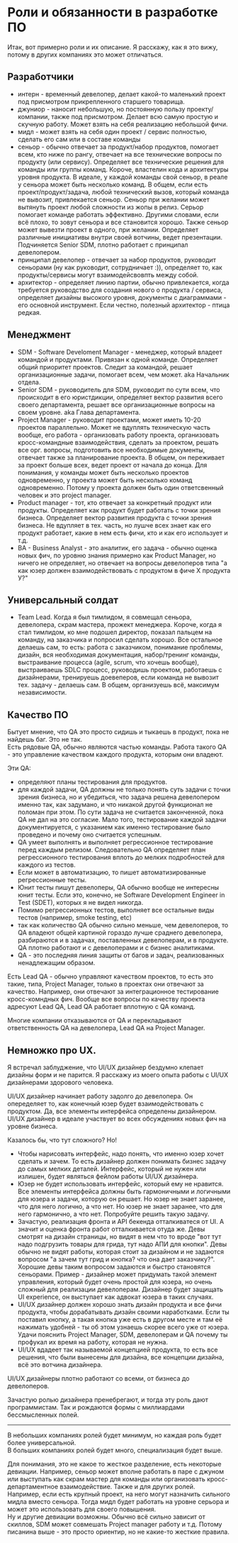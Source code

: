 # Роли и обязанности в разработке ПО 

Итак, вот примерно роли и их описание. Я расскажу, как я это вижу, потому в других компаниях это может отличаться.  
 
## Разработчики

- интерн - временный девелопер, делает какой-то маленький проект под присмотром прикрепленного старшего товарища.  
- джуниор - наносит небольшую, но постоянную пользу проекту/компании, также под присмотром. Делает всю самую простую и скучную работу. Может взять на себя реализацию небольшой фичи.  
- мидл - может взять на себя один проект / сервис полностью, сделать его сам или в составе команды 
- сеньор - обычно отвечает за продукт/набор продуктов, помогает всем, кто ниже по рангу, отвечает на все технические вопросы по продукту (или сервису). Определяет все технические решения для команды или группы команд. Короче, властелин кода и архитектуры уровня продукта. В идеале, у каждой команды свой сеньор, в реале у сеньора может быть несколько команд. В общем, если есть проект/продукт/задача, любой технический вызов, который команда не вывозит, привлекается сеньор. Сеньор при желании может вытянуть проект любой сложности из жопы в релиз. Серьор помогает команде работать эффективно. Другими словами, если всё плохо, то зовут сеньора и все становится хорошо. Также сеньор может вывезти проект в одного, при желании. Определяет различные инициативы внутри своей вотчины, ведет презентации. Подчиняется Senior SDM, плотно работает с принципал девелопером.  
- принципал девелопер - отвечает за набор продуктов, руководит сеньорами (ну как руководит, сотрудничает :)), определяет то, как продукты/сервисы могут взаимодейсвовпть между собой. 
- архитектор - определяет линию партии, обычно привлекается, когда требуется руководство для создания нового о продукта / сервиса, определяет дизайны высокого уровня, документы с диаграммами - его основной инструмент. Если честно, полезный архитектор - птица редкая.  
 
## Менеджмент

- SDM - Software Develoment Manager - менеджер, который владеет командой и продуктами. Привязан к одной команде. Определяет общий приоритет проектов. Следит за командой, решает организационные задачи, помогает всем, чем может. aka Начальник отдела.  
- Senior SDM - руководитель для SDM, руководит по сути всем, что происходит в его юристдикции, определяет вектор развития всего своего департамента, решает все организационные вопросы на своем уровне. aka Глава департамента.  
- Project Manager - руководит проектами, может иметь 10-20 проектов параллельно. Может не вдуплять техническую часть вообще, его работа - организовать работу проекта, организовать кросс-командные взаимодействия, сделать за проектом, решать все орг. вопросы, подготовить все необходимые документы, отвечает также за планирование проекта. В общем, он переживает за проект больше всех, ведет проект от начала до конца. Для понимания, у команды может быть несколько проектов одновременно, у проекта может быть несколько команд одновременно. Потому у проекта должен быть один ответсвенный человек и это project manager.  
- Product manager - тот, кто отвечает за конкретный продукт или продукты. Определяет как продукт будет работать с точки зрения бизнеса. Определяет вектор развития продукта с точки зрения бизнеса. Не вдупляет в тех. часть, но лушче всех знает как его продукт работает, какие в нем есть фичи, кто и как его использует и т.д. 
- BA - Business Analyst - это аналитик, его задача - обычно оценка новых фич, по уровню знания примерно как Product Manager, но ничего не определяет, но отвечает на вопросы девелоперов типа "а как юзер должен взаимодействовать с продуктом в фиче Х продукта У?" 
 
## Универсальный солдат

- Team Lead. Когда я был тимлидом, я совмещал сеньора, девелопера, скрам мастера, прожект менеджера. Короче, когда я стал тимлидом, ко мне подошел директор, показал пальцем на команду, на заказчика и попросил сделать хорошо. Все остальное делаешь сам, то есть: работа с заказчиком, понимание проблемы, дизайн, вся необходимая документация, набор/тренинг команды, выстраивание процесса (agile, scrum, что хочешь вообще), выстраиваешь SDLC процесс, руководишь проектом, работаешь с дизайнерами, тренируешь доевеперов, если команда не вывозит тех. задачу - делаешь сам. В общем, организуешь всё, максимум независимости.  
 

## Качество ПО

Бытует мнение, что QA это просто сидишь и тыкаешь в продукт, пока не найдешь баг. Это не так.   
Есть рядовые QA, обычно являются частью команды. Работа такого QA - это управление качеством каждого продукта, которым они владеют.  
 
Эти QA:  
- определяют планы тестирования для продуктов.  
- для каждой задачи, QA должны не только понять суть задачи с точки зрения бизнеса, но и убедиться, что задача решена девелопером именно так, как задумано, и что никакой другой функционал не поломан при этом. По сути задача не считается законченной, пока QA не дал на это согласие. Мало того, тестирование каждой задачи документируется, с указанием как именно тестирование было проведено и почему оно считается успешным. 
- QA умеет выполнять и выполняет регрессионное тестирование перед каждым релизом. Следовательно QA определяет план регрессионного тестирования вплоть до мелких подробностей для каждого из тестов. 
- Если может в автоматизацию, то пишет автоматизированные регрессионные тесты.  
- Юнит тесты пишут девелоперы, QA обычно вообще не интересны юнит тесты. Если это, конечно, не Software Development Engineer in Test (SDET), которых я не видел никогда.  
- Помимо регрессионных тестов, выполняет все остальные виды тестов (например, smoke testing, etc) 
- так как количество QA обычно сильно меньше, чем девелоперов, то QA владеют общей картиной гораздо лучше сраднего девелопера, разбираются и в задачах, поставленных девелоперам, и в продукте. QA плотно работают и с девелоперами и с бизнес аналитиками. 
- QA - это последняя линия защиты от багов и задач, реализованных ненадлежащим образом.  
 
Есть Lead QA - обычно управляют качеством проектов, то есть это такие, типа, Project Manager, только в проектах они отвечают за качество. Например, они отвечают за интеграционное тестирование кросс-комндных фич. Вообще все вопросы по качеству проекта адресуют Lead QA, Lead QA работает вплотную с QA команд.  
 
Многие компании отказываются от QA и перекладывают ответственность QA на девелопера, Lead QA на Project Manager.


## Немножко про UX.  
 
Я встречал заблуджение, что UI/UX дизайнер бездумно клепает дизайны форм и не парится. Я расскажу из моего опыта работы с UI/UX дизайнерами здорового человека.  
 
UI/UX дизайнер начинает работу задолго до девелопера. Он опеределяет то, как конечный юзер будет взаимодействовать с продуктом. Да, все элементы интерфейса определены дизайнером.  
UI/UX дизайнер в идеале участвует во всех обсуждениях новых фич на уровне бизнеса.  
 
Казалось бы, что тут сложного? Но!  
 
- Чтобы нарисовать интерфейс, надо понять, что именно юзер хочет сделать и зачем. То есть дизайнер должен понимать бизнес задачу до самых мелких деталей. Интерфейс, который не нужен или излишен, будет являться фейлом работы UI/UX дизайнера.   
- Юзер не будет использовать интерфейс, который ему не нравится. Все элементы интерфейса должны быть гармоничными и логичными для юзера и задачи, которую он решает. Но юзер не знает заранее, что для него логично, а что нет. Но юзер не знает заранее, что для него гармонично, а что нет. Попробуйте решить такую задачу.   
- Зачастую, реализация фронта и API бекенда отталкиватеся от UI. А значит и оценка фронта работ отталкивается отуда же. Девы смотрят на дизайн страницы, но видят в нем что то вроде "вот тут надо подгрузить товары для грида, тут надо АПИ для кнопки". Девы обычно не видят работы, которая стоит за дизайном и не задаются вопросом "а зачем тут грид и кнопка? что она дает заказчику?". Хорошие девы таким вопросом задаются и быстро становятся сеньорами. Пример - дизайнер может придумать такой элемент управления, который будет очень простой для юзера, но очень сложный для реализации девелоперам. Дизайнер будет защищать UI experience, он выступает как адвокат юзера в таких случаях.   
- UI/UX дизайнер должен хорошо знать дизайн продукта и все фичи продукта, чтобы дорабатывать дизайн своими наработками. Если ты поставил кнопку, а такая кнопка уже есть в другом месте и там её нажимать удобней - ты об этом узнаешь скорее всего уже от юзера. Удачи пояснить Project Manager, SDM, девелоперам и QA почему ты профукал их время на работу, которая не нужна.  
- UI/UX вдадеет так называемой концепцией продукта, то есть все решения, что были вынесены для дизайна, все концепции дизайна, всё это вотчина дизайнера.  
 
UI/UX дизайнеры плотно работают со всеми, от бизнеса до девелоперов.  

Зачастую ролью дизайнера пренебрегают, и тогда эту роль дают программистам. Так и рождаются формы с миллиардами бессмысленных полей.

----

В небольших компаниях ролей будет минимум, но каждая роль будет более универсальной.  
В больших компаниях ролей будет много, специализация будет выше.  

Для понимания, это не какое то жесткое разделение, есть некоторые девиации. Например, сеньор может вполне работать в паре с джуном или выступать как скрам мастер для команды или организовать кросс-департаментное взаимодействие. Также и для других ролей.  
Например, если есть крупный проект, на него могут назначить сильного мидла вместо сеньора. Тогда мидл будет работать на уровне серьора и может это использовать для своего повышения.  
Ну и другие девиации возможны. Обычно всё сильно зависит от скиллов, SDM может совмешать Project manager работу и т.д. Потому писанина выше - это просто ориентир, но не какие-то жесткие правила.
